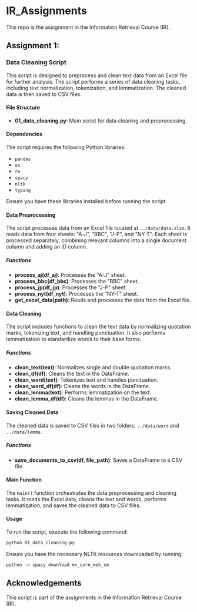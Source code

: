 # IR_Assignments
This repo is the assignment in the Information Retrieval Course (IR).

## Assignment 1:

### Data Cleaning Script

This script is designed to preprocess and clean text data from an Excel file for further analysis. The script performs a series of data cleaning tasks, including text normalization, tokenization, and lemmatization. The cleaned data is then saved to CSV files.

#### File Structure

- **01_data_cleaning.py**: Main script for data cleaning and preprocessing.

#### Dependencies

The script requires the following Python libraries:
- `pandas`
- `os`
- `re`
- `spacy`
- `nltk`
- `typing`

Ensure you have these libraries installed before running the script.

#### Data Preprocessing

The script processes data from an Excel file located at `../data/data.xlsx`. It reads data from four sheets: "A-J", "BBC", "J-P", and "NY-T". Each sheet is processed separately, combining relevant columns into a single document column and adding an ID column.

##### Functions

- **process_aj(df_aj)**: Processes the "A-J" sheet.
- **process_bbc(df_bbc)**: Processes the "BBC" sheet.
- **process_jp(df_jp)**: Processes the "J-P" sheet.
- **process_nyt(df_nyt)**: Processes the "NY-T" sheet.
- **get_excel_data(path)**: Reads and processes the data from the Excel file.

#### Data Cleaning

The script includes functions to clean the text data by normalizing quotation marks, tokenizing text, and handling punctuation. It also performs lemmatization to standardize words to their base forms.

##### Functions

- **clean_text(text)**: Normalizes single and double quotation marks.
- **clean_df(df)**: Cleans the text in the DataFrame.
- **clean_word(text)**: Tokenizes text and handles punctuation.
- **clean_word_df(df)**: Cleans the words in the DataFrame.
- **clean_lemma(text)**: Performs lemmatization on the text.
- **clean_lemma_df(df)**: Cleans the lemmas in the DataFrame.

#### Saving Cleaned Data

The cleaned data is saved to CSV files in two folders: `../data/word` and `../data/lemma`.

##### Functions

- **save_documents_to_csv(df, file_path)**: Saves a DataFrame to a CSV file.

#### Main Function

The `main()` function orchestrates the data preprocessing and cleaning tasks. It reads the Excel data, cleans the text and words, performs lemmatization, and saves the cleaned data to CSV files.

#### Usage

To run the script, execute the following command:

```bash
python 01_data_cleaning.py
```

Ensure you have the necessary NLTK resources downloaded by running:

```bash
python -m spacy download en_core_web_sm
```

## Acknowledgements

This script is part of the assignments in the Information Retrieval Course (IR).
